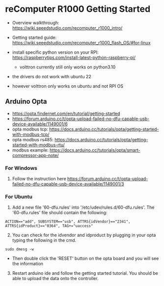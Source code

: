# reComputer R1000 Getting Started
- Overview walkthrough: https://wiki.seeedstudio.com/recomputer_r1000_intro/
- Getting started guide: https://wiki.seeedstudio.com/recomputer_r1000_flash_OS/#for-linux
- install specific python version on your RPI: https://raspberrytips.com/install-latest-python-raspberry-pi/
    - volttron currently still only works on python3.10

- the drivers do not work with ubuntu 22
- however volttron only works on ubuntu and not RPI OS

## Arduino Opta
- https://opta.findernet.com/en/tutorial/getting-started
- https://forum.arduino.cc/t/opta-upload-failed-no-dfu-capable-usb-device-available/1149001/6
- opta modbus tcp: https://docs.arduino.cc/tutorials/opta/getting-started-with-modbus-tcp/
- opta modbus rs485: https://docs.arduino.cc/tutorials/opta/getting-started-with-modbus-rtu/
- modbus example: https://docs.arduino.cc/tutorials/opta/smart-compressor-app-note/

### For Windows
1. Follow the instruction here https://forum.arduino.cc/t/opta-upload-failed-no-dfu-capable-usb-device-available/1149001/3

### For Ubuntu
1. Add a new file '60-dfu.rules' into '/etc/udev/rules.d/60-dfu.rules'. The '60-dfu.rules' file should contain the following:
```
ACTION=="add", SUBSYSTEM=="usb", ATTRS{idVendor}=="2341", ATTRS{idProduct}=="0364", TAG+="uaccess"
```

2. You can check for the idvendor and idproduct by plugging in your opta typing the following in the cmd.  
```
sudo dmesg -w
```
- Then double click the 'RESET' button on the opta board and you will see the information

3. Restart arduino ide and follow the getting started tutorial. You should be able to upload the data onto the controller.

